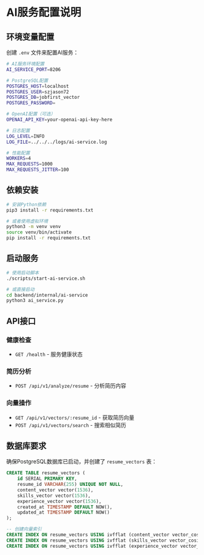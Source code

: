 # AI服务配置说明

## 环境变量配置

创建 `.env` 文件来配置AI服务：

```bash
# AI服务环境配置
AI_SERVICE_PORT=8206

# PostgreSQL配置
POSTGRES_HOST=localhost
POSTGRES_USER=szjason72
POSTGRES_DB=jobfirst_vector
POSTGRES_PASSWORD=

# OpenAI配置（可选）
OPENAI_API_KEY=your-openai-api-key-here

# 日志配置
LOG_LEVEL=INFO
LOG_FILE=../../../logs/ai-service.log

# 性能配置
WORKERS=4
MAX_REQUESTS=1000
MAX_REQUESTS_JITTER=100
```

## 依赖安装

```bash
# 安装Python依赖
pip3 install -r requirements.txt

# 或者使用虚拟环境
python3 -m venv venv
source venv/bin/activate
pip install -r requirements.txt
```

## 启动服务

```bash
# 使用启动脚本
./scripts/start-ai-service.sh

# 或直接启动
cd backend/internal/ai-service
python3 ai_service.py
```

## API接口

### 健康检查
- `GET /health` - 服务健康状态

### 简历分析
- `POST /api/v1/analyze/resume` - 分析简历内容

### 向量操作
- `GET /api/v1/vectors/:resume_id` - 获取简历向量
- `POST /api/v1/vectors/search` - 搜索相似简历

## 数据库要求

确保PostgreSQL数据库已启动，并创建了 `resume_vectors` 表：

```sql
CREATE TABLE resume_vectors (
    id SERIAL PRIMARY KEY,
    resume_id VARCHAR(255) UNIQUE NOT NULL,
    content_vector vector(1536),
    skills_vector vector(1536),
    experience_vector vector(1536),
    created_at TIMESTAMP DEFAULT NOW(),
    updated_at TIMESTAMP DEFAULT NOW()
);

-- 创建向量索引
CREATE INDEX ON resume_vectors USING ivfflat (content_vector vector_cosine_ops);
CREATE INDEX ON resume_vectors USING ivfflat (skills_vector vector_cosine_ops);
CREATE INDEX ON resume_vectors USING ivfflat (experience_vector vector_cosine_ops);
```

